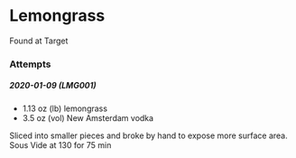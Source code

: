 # Lemongrass

Found at Target

### Attempts

##### 2020-01-09 (LMG001)
* 1.13 oz (lb) lemongrass
* 3.5 oz (vol) New Amsterdam vodka

Sliced into smaller pieces and broke by hand to expose more surface area. Sous Vide at 130 for 75
min
